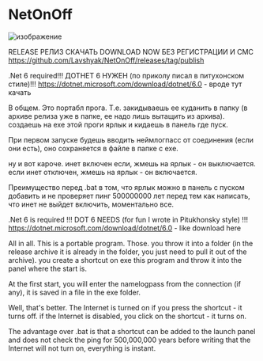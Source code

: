 # NetOnOff
![изображение](https://user-images.githubusercontent.com/73601154/145251434-832a520a-e798-4316-b4d8-8384ee1b0330.png)

RELEASE РЕЛИЗ СКАЧАТЬ DOWNLOAD NOW БЕЗ РЕГИСТРАЦИИ И СМС
https://github.com/Lavshyak/NetOnOff/releases/tag/publish



.Net 6 required!!! ДОТНЕТ 6 НУЖЕН (по приколу писал в питухонском стиле)!!! https://dotnet.microsoft.com/download/dotnet/6.0 - вроде тут качать


В общем.
Это портабл прога. 
Т.е. закидываешь ее куданить в папку (в архиве релиза уже в папке, ее надо лишь вытащить из архива). создаешь на exe этой проги ярлык и кидаешь в панель где пуск.


При первом запуске будешь вводить неймлогпасс от соединения (если они есть), оно сохраняется в файле в папке с exe.


ну и вот кароче. инет включен если, жмешь на ярлык - он выключается. если инет отключен, жмешь на ярлык - он включается.


Преимущество перед .bat в том, что ярлык можно в панель с пуском добавить и не проверяет пинг 500000000 лет перед тем как написать, что инет не выйдет включить, моментально все.



.Net 6 is required !!! DOT 6 NEEDS (for fun I wrote in Pitukhonsky style) !!! https://dotnet.microsoft.com/download/dotnet/6.0 - like download here


All in all.
This is a portable program.
Those. you throw it into a folder (in the release archive it is already in the folder, you just need to pull it out of the archive). you create a shortcut on exe this program and throw it into the panel where the start is.


At the first start, you will enter the namelogpass from the connection (if any), it is saved in a file in the exe folder.


Well, that's better. The Internet is turned on if you press the shortcut - it turns off. if the Internet is disabled, you click on the shortcut - it turns on.


The advantage over .bat is that a shortcut can be added to the launch panel and does not check the ping for 500,000,000 years before writing that the Internet will not turn on, everything is instant. 

